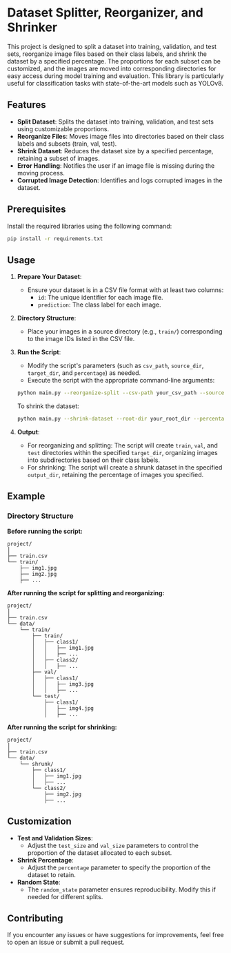 # Dataset Splitter, Reorganizer, and Shrinker

This project is designed to split a dataset into training, validation, and test sets, reorganize image files based on their class labels, and shrink the dataset by a specified percentage. The proportions for each subset can be customized, and the images are moved into corresponding directories for easy access during model training and evaluation. This library is particularly useful for classification tasks with state-of-the-art models such as YOLOv8.

## Features

- **Split Dataset**: Splits the dataset into training, validation, and test sets using customizable proportions.
- **Reorganize Files**: Moves image files into directories based on their class labels and subsets (train, val, test).
- **Shrink Dataset**: Reduces the dataset size by a specified percentage, retaining a subset of images.
- **Error Handling**: Notifies the user if an image file is missing during the moving process.
- **Corrupted Image Detection**: Identifies and logs corrupted images in the dataset.

## Prerequisites

Install the required libraries using the following command:

```bash
pip install -r requirements.txt
```

## Usage

1. **Prepare Your Dataset**:
    - Ensure your dataset is in a CSV file format with at least two columns:
        - `id`: The unique identifier for each image file.
        - `prediction`: The class label for each image.

2. **Directory Structure**:
    - Place your images in a source directory (e.g., `train/`) corresponding to the image IDs listed in the CSV file.

3. **Run the Script**:
    - Modify the script's parameters (such as `csv_path`, `source_dir`, `target_dir`, and `percentage`) as needed.
    - Execute the script with the appropriate command-line arguments:

    ```bash
    python main.py --reorganize-split --csv-path your_csv_path --source-dir your_source_dir --target-dir your_target_dir --test-size 0.2 --val-size 0.1
    ```

    To shrink the dataset:

    ```bash
    python main.py --shrink-dataset --root-dir your_root_dir --percentage 50.0 --output-dir your_output_dir
    ```

4. **Output**:
    - For reorganizing and splitting: The script will create `train`, `val`, and `test` directories within the specified `target_dir`, organizing images into subdirectories based on their class labels.
    - For shrinking: The script will create a shrunk dataset in the specified `output_dir`, retaining the percentage of images you specified.

## Example

### Directory Structure

**Before running the script:**

```
project/
│
├── train.csv
└── train/
    ├── img1.jpg
    ├── img2.jpg
    ├── ...
```

**After running the script for splitting and reorganizing:**

```
project/
│
├── train.csv
└── data/
    └── train/
        ├── train/
        │   ├── class1/
        │   │   ├── img1.jpg
        │   │   ├── ...
        │   ├── class2/
        │   │   ├── ...
        ├── val/
        │   ├── class1/
        │   │   ├── img3.jpg
        │   │   ├── ...
        └── test/
            ├── class1/
            │   ├── img4.jpg
            │   ├── ...
```

**After running the script for shrinking:**

```
project/
│
├── train.csv
└── data/
    └── shrunk/
        ├── class1/
        │   ├── img1.jpg
        │   ├── ...
        └── class2/
            ├── img2.jpg
            ├── ...
```

## Customization

- **Test and Validation Sizes**:
    - Adjust the `test_size` and `val_size` parameters to control the proportion of the dataset allocated to each subset.
- **Shrink Percentage**:
    - Adjust the `percentage` parameter to specify the proportion of the dataset to retain.
- **Random State**:
    - The `random_state` parameter ensures reproducibility. Modify this if needed for different splits.

## Contributing

If you encounter any issues or have suggestions for improvements, feel free to open an issue or submit a pull request.
